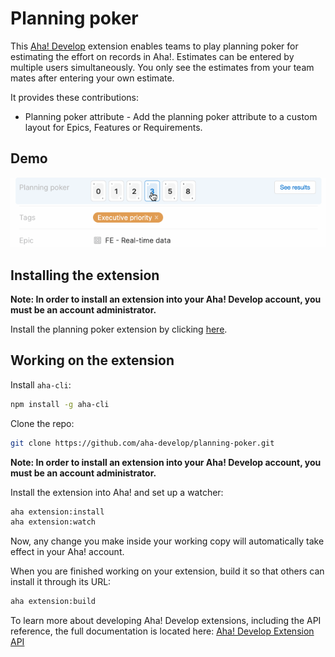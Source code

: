 # Planning poker

This [Aha! Develop](https://www.aha.io/develop/overview) extension enables teams
to play planning poker for estimating the effort on records in Aha!. Estimates
can be entered by multiple users simultaneously. You only see the estimates 
from your team mates after entering your own estimate.

It provides these contributions:

* Planning poker attribute - Add the planning poker attribute to a custom
  layout for Epics, Features or Requirements.

## Demo

![Demo](planning-poker.gif)

## Installing the extension

**Note: In order to install an extension into your Aha! Develop account, you must be an account administrator.**

Install the planning poker extension by clicking [here](https://secure.aha.io/settings/account/extensions/install?url=https%3A%2F%2Fsecure.aha.io%2Fextensions%2Faha-develop.planning-poker.gz).

## Working on the extension

Install `aha-cli`:

```sh
npm install -g aha-cli
```

Clone the repo:

```sh
git clone https://github.com/aha-develop/planning-poker.git
```

**Note: In order to install an extension into your Aha! Develop account, you must be an account administrator.**

Install the extension into Aha! and set up a watcher:

```sh
aha extension:install
aha extension:watch
```

Now, any change you make inside your working copy will automatically take effect in your Aha! account.

When you are finished working on your extension, build it so that others can install it through its URL:

```sh
aha extension:build
```

To learn more about developing Aha! Develop extensions, including the API reference, the full documentation is located here: [Aha! Develop Extension API](https://www.aha.io/support/develop/develop/extensions/extensions-introduction)
